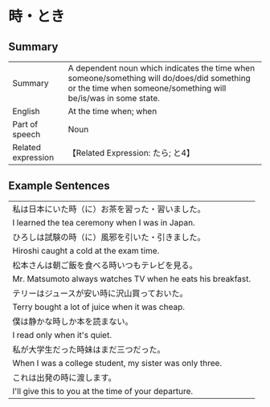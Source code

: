 # 時・とき

## Summary

<table><tr>   <td>Summary</td>   <td>A dependent noun which indicates the time when someone/something will do/does/did something or the time when someone/something will be/is/was in some state.</td></tr><tr>   <td>English</td>   <td>At the time when; when</td></tr><tr>   <td>Part of speech</td>   <td>Noun</td></tr><tr>   <td>Related expression</td>   <td>【Related Expression: たら; と4】</td></tr></table>

## Example Sentences

<table><tr><td>私は日本にいた時（に）お茶を習った・習いました。</td></tr><tr><td>I learned the tea ceremony when I was in Japan.</td></tr><tr><td>ひろしは試験の時（に）風邪を引いた・引きました。</td></tr><tr><td>Hiroshi caught a cold at the exam time.</td></tr><tr><td>松本さんは朝ご飯を食べる時いつもテレビを見る。</td></tr><tr><td>Mr. Matsumoto always watches TV when he eats his breakfast.</td></tr><tr><td>テリーはジュースが安い時に沢山買っておいた。</td></tr><tr><td>Terry bought a lot of juice when it was cheap.</td></tr><tr><td>僕は静かな時しか本を読まない。</td></tr><tr><td>I read only when it's quiet.</td></tr><tr><td>私が大学生だった時妹はまだ三つだった。</td></tr><tr><td>When I was a college student, my sister was only three.</td></tr><tr><td>これは出発の時に渡します。</td></tr><tr><td>I'll give this to you at the time of your departure.</td></tr></table>

